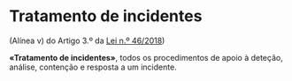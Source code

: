# Tratamento de incidentes
(Alínea v) do Artigo 3.º da [Lei n.º 46/2018](https://data.dre.pt/eli/lei/46/2018/08/13/p/dre/pt/html))

**«Tratamento de incidentes»**, todos os procedimentos de apoio à deteção, análise, contenção e resposta a um incidente.